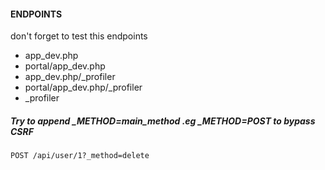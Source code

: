 #### ENDPOINTS
don't forget to test this endpoints
- app_dev.php
- portal/app_dev.php
- app_dev.php/_profiler
- portal/app_dev.php/_profiler
- _profiler

##### Try to append _METHOD=main_method .eg _METHOD=POST to bypass CSRF
````
POST /api/user/1?_method=delete

````
